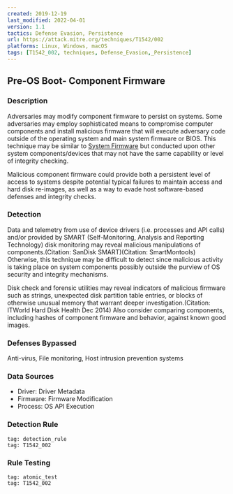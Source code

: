 ```yaml
---
created: 2019-12-19
last_modified: 2022-04-01
version: 1.1
tactics: Defense Evasion, Persistence
url: https://attack.mitre.org/techniques/T1542/002
platforms: Linux, Windows, macOS
tags: [T1542_002, techniques, Defense_Evasion,_Persistence]
---
```


## Pre-OS Boot- Component Firmware

### Description

Adversaries may modify component firmware to persist on systems. Some adversaries may employ sophisticated means to compromise computer components and install malicious firmware that will execute adversary code outside of the operating system and main system firmware or BIOS. This technique may be similar to [System Firmware](https://attack.mitre.org/techniques/T1542/001) but conducted upon other system components/devices that may not have the same capability or level of integrity checking.

Malicious component firmware could provide both a persistent level of access to systems despite potential typical failures to maintain access and hard disk re-images, as well as a way to evade host software-based defenses and integrity checks.

### Detection

Data and telemetry from use of device drivers (i.e. processes and API calls) and/or provided by SMART (Self-Monitoring, Analysis and Reporting Technology) disk monitoring may reveal malicious manipulations of components.(Citation: SanDisk SMART)(Citation: SmartMontools) Otherwise, this technique may be difficult to detect since malicious activity is taking place on system components possibly outside the purview of OS security and integrity mechanisms.

Disk check and forensic utilities may reveal indicators of malicious firmware such as strings, unexpected disk partition table entries, or blocks of otherwise unusual memory that warrant deeper investigation.(Citation: ITWorld Hard Disk Health Dec 2014) Also consider comparing components, including hashes of component firmware and behavior, against known good images.

### Defenses Bypassed

Anti-virus, File monitoring, Host intrusion prevention systems

### Data Sources

  - Driver: Driver Metadata
  -  Firmware: Firmware Modification
  -  Process: OS API Execution
### Detection Rule

```query
tag: detection_rule
tag: T1542_002
```

### Rule Testing

```query
tag: atomic_test
tag: T1542_002
```
